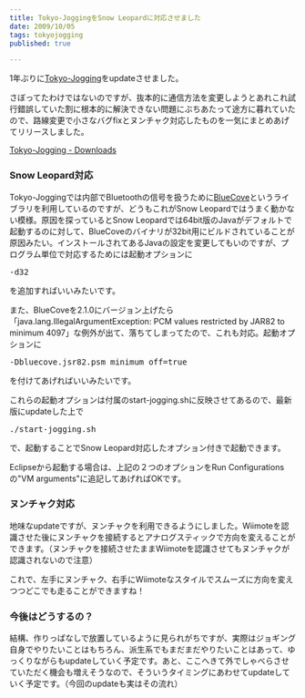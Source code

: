 ```yaml
---
title: Tokyo-JoggingをSnow Leopardに対応させました
date: 2009/10/05
tags: tokyojogging
published: true

---
```


<p>1年ぶりに<a href="http://www.tokyo-jogging.com/">Tokyo-Jogging</a>をupdateさせました。</p>
<p>さぼってたわけではないのですが、抜本的に通信方法を変更しようとあれこれ試行錯誤していた割に根本的に解決できない問題にぶちあたって途方に暮れていたので、路線変更で小さなバグfixとヌンチャク対応したものを一気にまとめあげてリリースしました。</p>

<p><a href="http://code.google.com/p/tokyo-jogging/downloads/list">Tokyo-Jogging - Downloads</a></p>

<h3>Snow Leopard対応</h3>
<p>Tokyo-Joggingでは内部でBluetoothの信号を扱うために<a href="http://bluecove.org/">BlueCove</a>というライブラリを利用しているのですが、どうもこれがSnow Leopardではうまく動かない模様。原因を探っているとSnow Leopardでは64bit版のJavaがデフォルトで起動するのに対して、BlueCoveのバイナリが32bit用にビルドされていることが原因みたい。インストールされてあるJavaの設定を変更してもいのですが、プログラム単位で対応するためには起動オプションに</p>

<p><pre>-d32</pre></p>

<p>を追加すればいいみたいです。</p>

<p>また、BlueCoveを2.1.0にバージョン上げたら「java.lang.IllegalArgumentException: PCM values restricted by JAR82 to minimum 4097」な例外が出て、落ちてしまってたので、これも対応。起動オプションに</p>

<p><pre>-Dbluecove.jsr82.psm_minimum_off=true</pre></p>

<p>を付けてあげればいいみたいです。</p>

<p>これらの起動オプションは付属のstart-jogging.shに反映させてあるので、最新版にupdateした上で</p>
<p><pre>./start-jogging.sh</pre></p>
<p>で、起動することでSnow Leopard対応したオプション付きで起動できます。</p>
<p>Eclipseから起動する場合は、上記の２つのオプションをRun Configurationsの"VM arguments"に追記してあげればOKです。</p>

<h3>ヌンチャク対応</h3>
<p>地味なupdateですが、ヌンチャクを利用できるようにしました。Wiimoteを認識させた後にヌンチャクを接続するとアナログスティックで方向を変えることができます。（ヌンチャクを接続させたままWiimoteを認識させてもヌンチャクが認識されないので注意）</p>
<p>これで、左手にヌンチャク、右手にWiimoteなスタイルでスムーズに方向を変えつつどこでも走ることができますね！</p>

<h3>今後はどうするの？</h3>
<p>結構、作りっぱなしで放置しているように見られがちですが、実際はジョギング自身でやりたいことはもちろん、派生系でもまだまだやりたいことはあって、ゆっくりながらもupdateしていく予定です。あと、ここへきて外でしゃべらさせていただく機会も増えそうなので、そういうタイミングにあわせてupdateしていく予定です。（今回のupdateも実はその流れ）</p>


